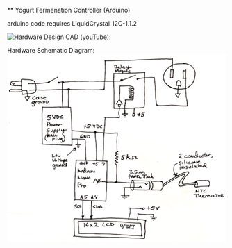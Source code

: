 ** Yogurt Fermenation Controller (Arduino)

arduino code requires LiquidCrystal_I2C-1.1.2


![Hardware Design CAD (youTube):](https://youtu.be/vZsNuJUdTFA)

Hardware Schematic Diagram:  ![Wiring Schematic Diagram](Hardware/yogurtControllerSchematic2023.png?raw=true)







